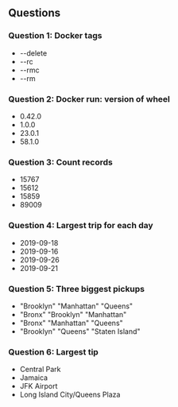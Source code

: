## Questions

### Question 1: Docker tags

- --delete
- --rc
- --rmc
- --rm

### Question 2: Docker run: version of wheel

- 0.42.0
- 1.0.0
- 23.0.1
- 58.1.0

### Question 3: Count records

- 15767
- 15612
- 15859
- 89009

### Question 4: Largest trip for each day

- 2019-09-18
- 2019-09-16
- 2019-09-26
- 2019-09-21

### Question 5: Three biggest pickups

- "Brooklyn" "Manhattan" "Queens"
- "Bronx" "Brooklyn" "Manhattan"
- "Bronx" "Manhattan" "Queens"
- "Brooklyn" "Queens" "Staten Island"

### Question 6: Largest tip

- Central Park
- Jamaica
- JFK Airport
- Long Island City/Queens Plaza
